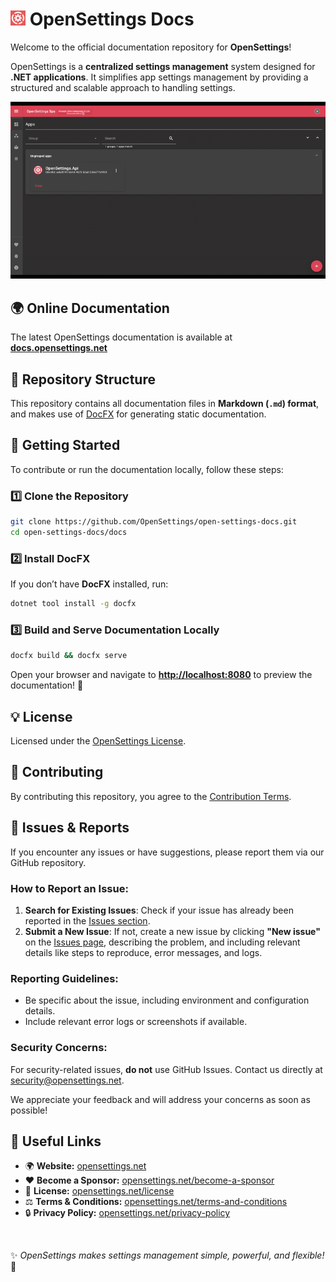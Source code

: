 # <img src="logo/open-settings-logo.png" alt="Header" width="24"/> OpenSettings Docs

Welcome to the official documentation repository for **OpenSettings**!

OpenSettings is a **centralized settings management** system designed for **.NET applications**. It simplifies app settings management by providing a structured and scalable approach to handling settings.

![Demo](https://github.com/OpenSettings/open-settings-docs/blob/master/docs/v1/assets/demo.gif)

## 🌍 Online Documentation

The latest OpenSettings documentation is available at [**docs.opensettings.net**](https://docs.opensettings.net)

## 📂 Repository Structure

This repository contains all documentation files in **Markdown (`.md`) format**, and makes use of [DocFX](https://dotnet.github.io/docfx/) for generating static documentation.

## 🚀 Getting Started

To contribute or run the documentation locally, follow these steps:

### 1️⃣ Clone the Repository
```sh
git clone https://github.com/OpenSettings/open-settings-docs.git
cd open-settings-docs/docs
```

### 2️⃣ Install DocFX  
If you don’t have **DocFX** installed, run:
```sh
dotnet tool install -g docfx
```

### 3️⃣ Build and Serve Documentation Locally
```sh
docfx build && docfx serve
```

Open your browser and navigate to **[http://localhost:8080](http://localhost:8080)** to preview the documentation! 🚀

## 💡 License  

Licensed under the [OpenSettings License](https://opensettings.net/license).

## 🤝 Contributing

By contributing this repository, you agree to the [Contribution Terms](https://opensettings.net/contribution-terms).

## 🐞 Issues & Reports

If you encounter any issues or have suggestions, please report them via our GitHub repository.

### How to Report an Issue:
1. **Search for Existing Issues**: Check if your issue has already been reported in the [Issues section](https://github.com/OpenSettings/open-settings-docs/issues).
2. **Submit a New Issue**: If not, create a new issue by clicking **"New issue"** on the [Issues page](https://github.com/OpenSettings/open-settings-docs/issues), describing the problem, and including relevant details like steps to reproduce, error messages, and logs.

### Reporting Guidelines:
- Be specific about the issue, including environment and configuration details.
- Include relevant error logs or screenshots if available.

### Security Concerns:
For security-related issues, **do not** use GitHub Issues. Contact us directly at [security@opensettings.net](mailto:security@opensettings.net).

We appreciate your feedback and will address your concerns as soon as possible!

## 🔗 Useful Links

- 🌍 **Website:** [opensettings.net](https://opensettings.net)
- ❤️ **Become a Sponsor:** [opensettings.net/become-a-sponsor](https://opensettings.net/become-a-sponsor)
- 📜 **License:** [opensettings.net/license](https://opensettings.net/license)
- ⚖️ **Terms & Conditions:** [opensettings.net/terms-and-conditions](https://opensettings.net/terms-and-conditions)
- 🔒 **Privacy Policy:** [opensettings.net/privacy-policy](https://opensettings.net/privacy-policy)

<br>

✨ *OpenSettings makes settings management simple, powerful, and flexible!* 🚀
